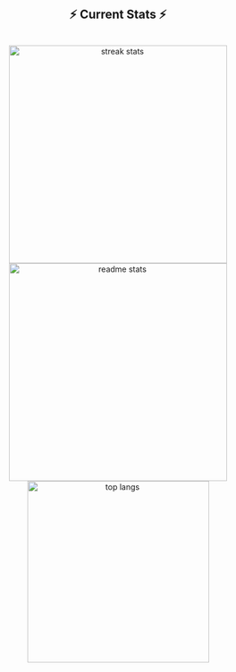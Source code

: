 <div align="center"> 
  
<!--   <h2>🐍 Contributions 🐍</h2>
  <img alt="snake eating my contributions" src="https://raw.githubusercontent.com/salesp07/salesp07/output/github-contribution-grid-snake.svg" />
</div> -->

<br/>
<h2 align="center">⚡ Current Stats ⚡</h2>
<br/>
<div align="center">
  <!-- GitHub Streak Stats -->
  <img width=390 src="https://streak-stats.demolab.com/?user=anishkax&count_private=true&theme=react&border_radius=10" alt="streak stats"/>

  <!-- GitHub Profile Stats -->
  <img width=390 src="https://github-readme-stats.vercel.app/api?username=anishkax&show_icons=true&theme=react&rank_icon=github&border_radius=10" alt="readme stats" />

  <!-- Most Used Languages -->
  <img width=325 align="center" src="https://github-readme-stats.vercel.app/api/top-langs/?username=anishkax&hide=HTML&langs_count=8&layout=compact&theme=react&border_radius=10&size_weight=0.5&count_weight=0.5" alt="top langs" />
</div>
